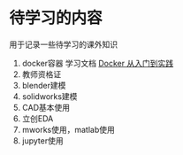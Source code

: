 # 待学习的内容

用于记录一些待学习的课外知识

1. docker容器  学习文档 [Docker 从入门到实践](https://vuepress.mirror.docker-practice.com/) 
2. 教师资格证
3. blender建模
4. solidworks建模
5. CAD基本使用
6. 立创EDA
7. mworks使用，matlab使用
8. jupyter使用

